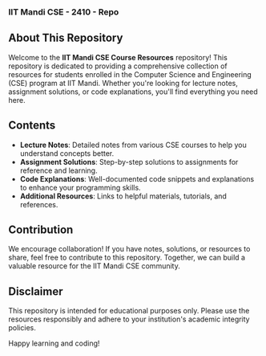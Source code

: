 ### IIT Mandi CSE - 2410 - Repo
 
## About This Repository

Welcome to the **IIT Mandi CSE Course Resources** repository! This repository is dedicated to providing a comprehensive collection of resources for students enrolled in the Computer Science and Engineering (CSE) program at IIT Mandi. Whether you're looking for lecture notes, assignment solutions, or code explanations, you'll find everything you need here.

## Contents

- **Lecture Notes**: Detailed notes from various CSE courses to help you understand concepts better.
- **Assignment Solutions**: Step-by-step solutions to assignments for reference and learning.
- **Code Explanations**: Well-documented code snippets and explanations to enhance your programming skills.
- **Additional Resources**: Links to helpful materials, tutorials, and references.

## Contribution

We encourage collaboration! If you have notes, solutions, or resources to share, feel free to contribute to this repository. Together, we can build a valuable resource for the IIT Mandi CSE community.

## Disclaimer

This repository is intended for educational purposes only. Please use the resources responsibly and adhere to your institution's academic integrity policies.

Happy learning and coding!